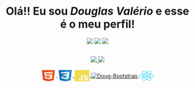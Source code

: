<div align="center">
  <h1>Olá!! Eu sou <i>Douglas Valério</i> e esse é o meu perfil!</h1>
</div>

<div align="center">
  <a href="https://www.linkedin.com/in/douglas-valerio/" target="_blank"><img src="https://img.shields.io/badge/-LinkedIn-%230077B5?style=for-the-badge&logo=linkedin&logoColor=white" target="_blank"></a> 
  <a href = "mailto:douglas.br80@gmail.com"><img src="https://img.shields.io/badge/-Gmail-%23333?style=for-the-badge&logo=gmail&logoColor=white" target="_blank"></a>
  <a href="https://www.instagram.com/doug.valerio/" target="_blank"><img src="https://img.shields.io/badge/-Instagram-%23E4405F?style=for-the-badge&logo=instagram&logoColor=white" target="_blank"></a>
</div>

##

<div align="center">
  <a href="https://github.com/dougvalerio">
  <img height="180rem" src="https://github-readme-stats.vercel.app/api?username=dougvalerio&show_icons=true&theme=highcontrast&include_all_commits=true&count_private=true"/>
  <img height="180rem" src="https://github-readme-stats.vercel.app/api/top-langs/?username=dougvalerio&layout=compact&langs_count=7&theme=highcontrast"/>
</div>
   
<div style="display: inline_block" align="center"><br>
  <img align="center" alt="Doug-HTML" height="30" width="40" src="https://raw.githubusercontent.com/devicons/devicon/master/icons/html5/html5-original.svg">
  <img align="center" alt="Doug-CSS" height="30" width="40" src="https://raw.githubusercontent.com/devicons/devicon/master/icons/css3/css3-original.svg">
  <img align="center" alt="Doug-Js" height="30" width="40" src="https://raw.githubusercontent.com/devicons/devicon/master/icons/javascript/javascript-plain.svg">
  <img align="center" alt="Doug-Bootstrap" height="35" width="40" src="https://cdn.jsdelivr.net/gh/devicons/devicon/icons/bootstrap/bootstrap-original.svg">
  <img align="center" alt="Doug-React" height="30" width="40" src="https://raw.githubusercontent.com/devicons/devicon/master/icons/react/react-original.svg">
</div>
  
  ##
